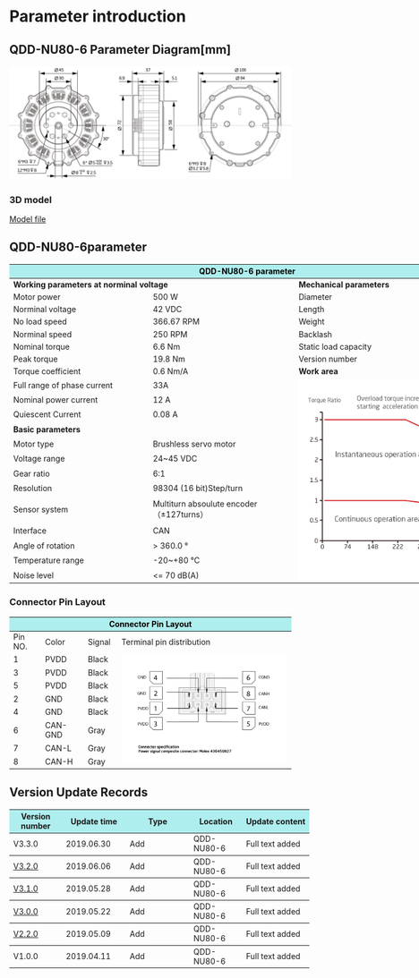 # Parameter introduction 
## QDD-NU80-6 Parameter Diagram[mm]
![QDD-NU80-6]( ../img/Qdd_NU80_6_v3_3sanshitu.png ) 
### 3D model 
[Model file ]( ../img/QDD-NU80-6_v3_3.step.zip )


## QDD-NU80-6parameter
<table style="width:850px"><thead><tr><th colspan="4" style="background: PaleTurquoise; color: black;">QDD-NU80-6 parameter</th></tr></thead><tbody><tr><td colspan="2" width=60%><b>Working parameters at norminal voltage</b></td><td colspan="2" width=40%><b>Mechanical parameters</b></td></tr><tr><td>Motor power</td><td>500 W</td><td>Diameter</td><td>100mm</td></tr><tr><td>Norminal voltage</td><td>42 VDC</td><td>Length</td><td>37mm</td></tr><tr><td>No load speed</td><td>366.67 RPM</td><td>Weight</td><td> g</td></tr><tr><td>Norminal speed</td><td>250 RPM</td><td>Backlash</td><td>9 Arc min</td></tr><tr><td>Nominal torque</td><td>6.6 Nm</td><td>Static load capacity</td><td>1270N</td></tr><tr><td>Peak torque</td><td>19.8 Nm</td><td>Version number</td><td>v3.3</td></tr><tr><td>Torque coefficient</td><td>0.6 Nm/A</td><td colspan="2"><b>Work area</b></td></tr><tr><td>Full range of phase current</td><td>33A</td><td colspan="2" rowspan="15"><img src="../img/QDD-NU80-6quxian_v3_0.png" style="width:300px"></td></tr><tr><td>Nominal power current</td><td>12 A</td></tr><tr><td>Quiescent Current</td><td>0.08 A</td></tr><tr><td colspan="2"><b>Basic parameters</b></td></tr><tr><td>Motor type</td><td>Brushless servo motor</td></tr><tr><td>Voltage range</td><td>24~45 VDC</td></tr><tr><td>Gear ratio</td><td>6:1</td></tr><tr><td>Resolution</td><td>98304 (16 bit)Step/turn </td></tr><tr><td>Sensor system</td><td>Multiturn absoulute encoder</br>（±127turns）</td></tr><tr><td>Interface</td><td>CAN</td></tr><tr><td>Angle of rotation</td><td>> 360.0 °</td></tr><tr><td>Temperature range</td><td>-20~+80 °C</td></tr><tr><td>Noise level</td><td><= 70 dB(A)</td></tr></tbody></table>


### Connector Pin Layout
<table class="tableizer-table">
<thead><tr class="tableizer-firstrow"><th colspan="4" style="background: PaleTurquoise; color: black;width:800px">Connector Pin Layout</th></tr></thead><tbody><tr><td>Pin NO.</td><td>Color</td><td>Signal</td><td>Terminal pin distribution</td></tr><tr><td>1</td><td>PVDD</td><td>Black</td><td rowspan="9"><img src="../img/配线2-2.png" style="width:450px"></td></tr><tr><td>3</td><td>PVDD</td><td>Black</td></tr><tr><td>5</td><td>PVDD</td><td>Black</td></tr><tr><td>2</td><td>GND</td><td>Black</td></tr><tr><td>4</td><td>GND</td><td>Black</td></tr><tr><td>6</td><td>CAN-GND</td><td>Gray</td></tr><tr><td>7</td><td>CAN-L</td><td>Gray</td></tr><tr><td>8</td><td>CAN-H</td><td>Gray</td></tr></tbody></table>


## Version Update Records


<table style="width:600px"><thead><tr style="background:PaleTurquoise"><th style="width:80px">Version number</th><th style="width:100px">Update time</th><th style="width:100px">Type </th><th style="width:80px">Location</th><th>Update content</th></tr></thead><tbody><tr><td>V3.3.0 </td><td>2019.06.30</td><td>Add</td><td>QDD-NU80-6</td><td>Full text added</th></tr></thead><tbody><tr><td><a href="http://innfos.com/wiki/en/index.html#!pages/QDD-NU80-6_v3_2.md">V3.2.0 </a> </td><td>2019.06.06</td><td>Add</td><td>QDD-NU80-6</td><td>Full text added</th></tr></thead><tbody><tr><td><a href="http://innfos.com/wiki/en/index.html#!pages/QDD-NU80-6_v3_1.md">V3.1.0 </a></td><td>2019.05.28</td><td>Add</td><td>QDD-NU80-6</td><td>Full text added</th></tr></thead><tbody><tr><td><a href="http://innfos.com/wiki/en/index.html#!pages/QDD-NU80-6_v3_0.md">V3.0.0 </a></td><td>2019.05.22</td><td>Add</td><td>QDD-NU80-6</td><td>Full text added</th></tr></thead><tbody><tr><td><a href="http://innfos.com/wiki/en/index.html#!pages/QDD-NU80-6_v2_2.md">V2.2.0 </a></td><td>2019.05.09</td><td>Add</td><td>QDD-NU80-6</td><td>Full text added</th></tr></thead><tbody><tr><td>V1.0.0</td><td>2019.04.11</td><td>Add</td><td>QDD-NU80-6</td><td>Full text added</td></tbody></table>
